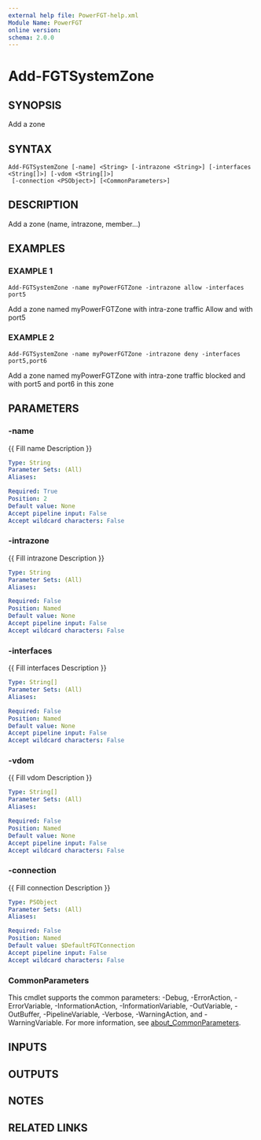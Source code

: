 ```yaml
---
external help file: PowerFGT-help.xml
Module Name: PowerFGT
online version:
schema: 2.0.0
---
```


# Add-FGTSystemZone

## SYNOPSIS
Add a zone

## SYNTAX

```
Add-FGTSystemZone [-name] <String> [-intrazone <String>] [-interfaces <String[]>] [-vdom <String[]>]
 [-connection <PSObject>] [<CommonParameters>]
```

## DESCRIPTION
Add a zone (name, intrazone, member...)

## EXAMPLES

### EXAMPLE 1
```
Add-FGTSystemZone -name myPowerFGTZone -intrazone allow -interfaces port5
```

Add a zone named myPowerFGTZone with intra-zone traffic Allow and with port5

### EXAMPLE 2
```
Add-FGTSystemZone -name myPowerFGTZone -intrazone deny -interfaces port5,port6
```

Add a zone named myPowerFGTZone with intra-zone traffic blocked and with port5 and port6 in this zone

## PARAMETERS

### -name
{{ Fill name Description }}

```yaml
Type: String
Parameter Sets: (All)
Aliases:

Required: True
Position: 2
Default value: None
Accept pipeline input: False
Accept wildcard characters: False
```

### -intrazone
{{ Fill intrazone Description }}

```yaml
Type: String
Parameter Sets: (All)
Aliases:

Required: False
Position: Named
Default value: None
Accept pipeline input: False
Accept wildcard characters: False
```

### -interfaces
{{ Fill interfaces Description }}

```yaml
Type: String[]
Parameter Sets: (All)
Aliases:

Required: False
Position: Named
Default value: None
Accept pipeline input: False
Accept wildcard characters: False
```

### -vdom
{{ Fill vdom Description }}

```yaml
Type: String[]
Parameter Sets: (All)
Aliases:

Required: False
Position: Named
Default value: None
Accept pipeline input: False
Accept wildcard characters: False
```

### -connection
{{ Fill connection Description }}

```yaml
Type: PSObject
Parameter Sets: (All)
Aliases:

Required: False
Position: Named
Default value: $DefaultFGTConnection
Accept pipeline input: False
Accept wildcard characters: False
```

### CommonParameters
This cmdlet supports the common parameters: -Debug, -ErrorAction, -ErrorVariable, -InformationAction, -InformationVariable, -OutVariable, -OutBuffer, -PipelineVariable, -Verbose, -WarningAction, and -WarningVariable. For more information, see [about_CommonParameters](http://go.microsoft.com/fwlink/?LinkID=113216).

## INPUTS

## OUTPUTS

## NOTES

## RELATED LINKS
